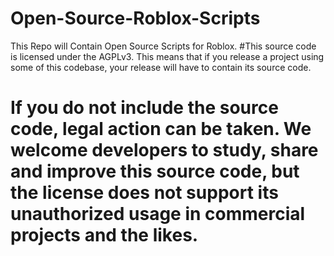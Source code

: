 # Open-Source-Roblox-Scripts
This Repo will Contain Open Source Scripts for Roblox.
#This source code is licensed under the AGPLv3. This means that if you release a project using some of this codebase, your release will have to contain its source code.
# If you do not include the source code, legal action can be taken. We welcome developers to study, share and improve this source code, but the license does not support its unauthorized usage in commercial projects and the likes.
